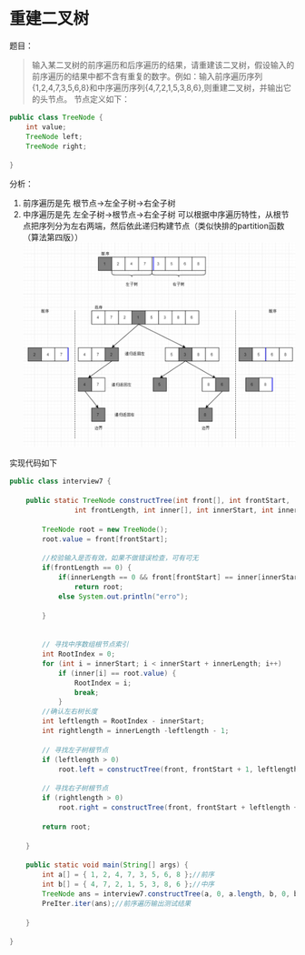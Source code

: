 # 重建二叉树
题目：
> 输入某二叉树的前序遍历和后序遍历的结果，请重建该二叉树，假设输入的前序遍历的结果中都不含有重复的数字。例如：输入前序遍历序列{1,2,4,7,3,5,6,8}和中序遍历序列{4,7,2,1,5,3,8,6},则重建二叉树，并输出它的头节点。
节点定义如下：
```java
public class TreeNode {
	int value;
	TreeNode left;
	TreeNode right;

}
```

分析：
1. 前序遍历是先  根节点→左全子树→右全子树
2. 中序遍历是先  左全子树→根节点→右全子树
可以根据中序遍历特性，从根节点把序列分为左右两端，然后依此递归构建节点（类似快排的partition函数（算法第四版））
![树](pic/rebuild.png)

实现代码如下
```java
public class interview7 {

	public static TreeNode constructTree(int front[], int frontStart,
                int frontLength, int inner[], int innerStart, int innerLength) {

		TreeNode root = new TreeNode();
		root.value = front[frontStart];
		
		//校验输入是否有效，如果不做错误检查，可有可无
		if(frontLength == 0) {
			if(innerLength == 0 && front[frontStart] == inner[innerStart])
				return root;
			else System.out.println("erro");
				
		}


		// 寻找中序数组根节点索引
		int RootIndex = 0;
		for (int i = innerStart; i < innerStart + innerLength; i++)
			if (inner[i] == root.value) {
				RootIndex = i;
				break;
			}
		//确认左右树长度
		int leftlength = RootIndex - innerStart;
		int rightlength = innerLength -leftlength - 1;

		// 寻找左子树根节点
		if (leftlength > 0)
			root.left = constructTree(front, frontStart + 1, leftlength, inner, innerStart, leftlength);

		// 寻找右子树根节点
		if (rightlength > 0)
			root.right = constructTree(front, frontStart + leftlength + 1, rightlength, inner, RootIndex + 1, rightlength);

		return root;

	}

	public static void main(String[] args) {
		int a[] = { 1, 2, 4, 7, 3, 5, 6, 8 };//前序
		int b[] = { 4, 7, 2, 1, 5, 3, 8, 6 };//中序
		TreeNode ans = interview7.constructTree(a, 0, a.length, b, 0, b.length);
		PreIter.iter(ans);//前序遍历输出测试结果

	}

}

```